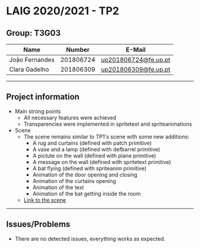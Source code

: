 # LAIG 2020/2021 - TP2


## Group: T3G03

| Name             | Number    | E-Mail               |
| ---------------- | --------- | -------------------- |
| João Fernandes   | 201806724 | up201806724@fe.up.pt |
| Clara Gadelho    | 201806309 | up201806309@fe.up.pt |

----
## Project information

- Main strong points
  - All necessary features were achieved
  - Transparencies were implemented in spritetext and spriteanimations
- Scene
  - The scene remains similar to TP1's scene with some new additions:
    - A rug and curtains (defined with patch primitive)
    - A vase and a lamp (defined with defbarrel primitive) 
    - A pictute on the wall (defined with plane primitive)
    - A message on the wall (defined with spritetext primitive)
    - A bat flying (defined with spriteanim primitive)
    - Animation of the door opening and closing
    - Animation of the curtains opening
    - Animation of the text 
    - Animation of the bat getting inside the room
  - [Link to the scene](./scenes/LAIG_TP1_T3_G03.xml)
----
## Issues/Problems

- There are no detected issues, everything works as expected.
